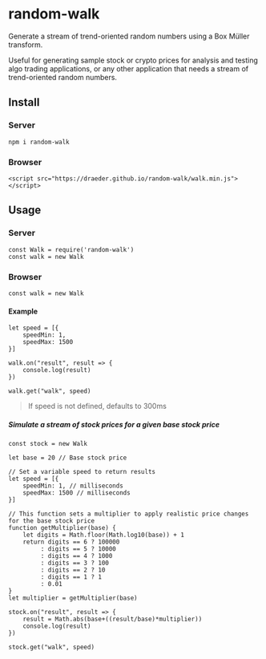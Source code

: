 # random-walk
Generate a stream of trend-oriented random numbers using a Box Müller transform. 

Useful for generating sample stock or crypto prices for analysis and testing algo trading applications, or any other application that needs a stream of trend-oriented random numbers.

## Install
### Server
`npm i random-walk`
### Browser
`<script src="https://draeder.github.io/random-walk/walk.min.js"></script>`
## Usage
### Server
```
const Walk = require('random-walk')
const walk = new Walk
```

### Browser
```
const walk = new Walk
```

#### Example
```
let speed = [{
    speedMin: 1,
    speedMax: 1500
}]

walk.on("result", result => {
    console.log(result)
})

walk.get("walk", speed)
```
> If speed is not defined, defaults to 300ms

##### Simulate a stream of stock prices for a given base stock price
```
const stock = new Walk

let base = 20 // Base stock price

// Set a variable speed to return results
let speed = [{
    speedMin: 1, // milliseconds
    speedMax: 1500 // milliseconds
}]

// This function sets a multiplier to apply realistic price changes for the base stock price
function getMultiplier(base) {
    let digits = Math.floor(Math.log10(base)) + 1
    return digits == 6 ? 100000
         : digits == 5 ? 10000
         : digits == 4 ? 1000
         : digits == 3 ? 100
         : digits == 2 ? 10
         : digits == 1 ? 1
         : 0.01
}
let multiplier = getMultiplier(base)

stock.on("result", result => {
    result = Math.abs(base+((result/base)*multiplier))
    console.log(result)
})

stock.get("walk", speed)

```